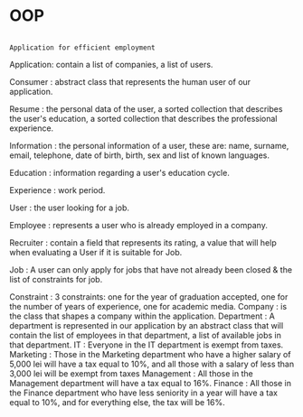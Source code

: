 # OOP

                                                                Application for efficient employment
                                                                
Application: contain a list of companies, a list of users.

Consumer : abstract class that represents the human user of our application.

Resume : the personal data of the user, a sorted collection that describes the user's education, a sorted collection that describes the professional experience.

Information : the personal information of a user, these are: name, surname, email, telephone, date of birth, birth, sex and list of known languages.

Education : information regarding a user's education cycle.

Experience : work period.

User : the user looking for a job.

Employee : represents a user who is already employed in a company.

Recruiter : contain a field that represents its rating, a value that will help when evaluating a User if it is suitable for Job.

Job : A user can only apply for jobs that have not already been closed & the list of constraints for job.

Constraint : 3 constraints: one for the year of graduation accepted, one for the number of years of experience, one for academic media.
Company : is the class that shapes a company within the application.
Department : A department is represented in our application by an abstract class that will contain the list of employees in that department, a list of available jobs in that department.
IT : Everyone in the IT department is exempt from taxes.
Marketing : Those in the Marketing department who have a higher salary of 5,000 lei will have a tax equal to 10%, and all those with a salary of less than 3,000 lei will be exempt from taxes
Management : All those in the Management department will have a tax equal to 16%.
Finance : All those in the Finance department who have less seniority in a year will have a tax equal to 10%, and for everything else, the tax will be 16%.

